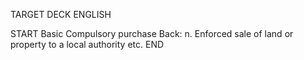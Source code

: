 TARGET DECK
ENGLISH

START
Basic
Compulsory purchase
Back: n. Enforced sale of land or property to a local authority etc.
END
